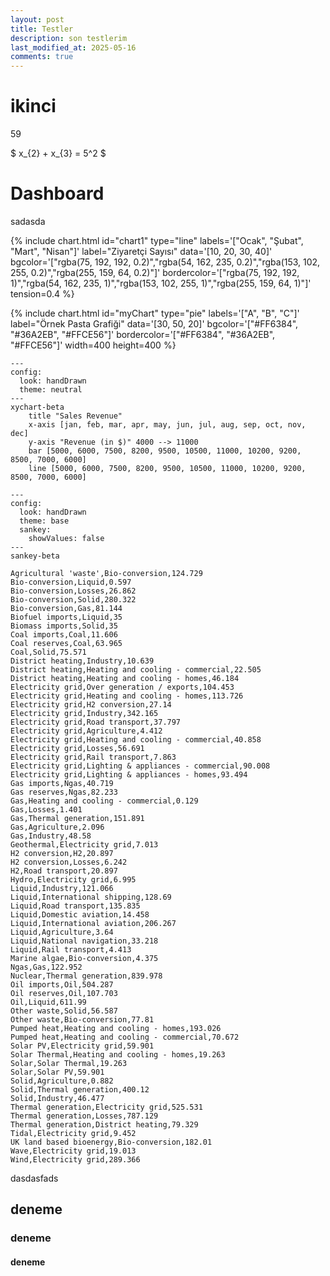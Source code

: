 ```yaml
---
layout: post
title: Testler
description: son testlerim
last_modified_at: 2025-05-16
comments: true
---
```


# ikinci

<span class="countdown">
  <span style="--value:59;" aria-live="polite" aria-label="59">59</span>
</span>

$ x_{2} + x_{3} = 5^2 $


# Dashboard

sadasda

{% include chart.html
   id="chart1"
   type="line"
   labels='["Ocak", "Şubat", "Mart", "Nisan"]'
   label="Ziyaretçi Sayısı"
   data='[10, 20, 30, 40]'
   bgcolor='["rgba(75, 192, 192, 0.2)","rgba(54, 162, 235, 0.2)","rgba(153, 102, 255, 0.2)","rgba(255, 159, 64, 0.2)"]'
   bordercolor='["rgba(75, 192, 192, 1)","rgba(54, 162, 235, 1)","rgba(153, 102, 255, 1)","rgba(255, 159, 64, 1)"]'
   tension=0.4
%}


{% include chart.html
   id="myChart"
   type="pie"
   labels='["A", "B", "C"]'
   label="Örnek Pasta Grafiği"
   data='[30, 50, 20]'
   bgcolor='["#FF6384", "#36A2EB", "#FFCE56"]'
   bordercolor='["#FF6384", "#36A2EB", "#FFCE56"]'
   width=400
   height=400
%}


```mermaid!
---
config:
  look: handDrawn
  theme: neutral
---
xychart-beta
    title "Sales Revenue"
    x-axis [jan, feb, mar, apr, may, jun, jul, aug, sep, oct, nov, dec]
    y-axis "Revenue (in $)" 4000 --> 11000
    bar [5000, 6000, 7500, 8200, 9500, 10500, 11000, 10200, 9200, 8500, 7000, 6000]
    line [5000, 6000, 7500, 8200, 9500, 10500, 11000, 10200, 9200, 8500, 7000, 6000]
```

```mermaid!
---
config:
  look: handDrawn
  theme: base
  sankey:
    showValues: false
---
sankey-beta

Agricultural 'waste',Bio-conversion,124.729
Bio-conversion,Liquid,0.597
Bio-conversion,Losses,26.862
Bio-conversion,Solid,280.322
Bio-conversion,Gas,81.144
Biofuel imports,Liquid,35
Biomass imports,Solid,35
Coal imports,Coal,11.606
Coal reserves,Coal,63.965
Coal,Solid,75.571
District heating,Industry,10.639
District heating,Heating and cooling - commercial,22.505
District heating,Heating and cooling - homes,46.184
Electricity grid,Over generation / exports,104.453
Electricity grid,Heating and cooling - homes,113.726
Electricity grid,H2 conversion,27.14
Electricity grid,Industry,342.165
Electricity grid,Road transport,37.797
Electricity grid,Agriculture,4.412
Electricity grid,Heating and cooling - commercial,40.858
Electricity grid,Losses,56.691
Electricity grid,Rail transport,7.863
Electricity grid,Lighting & appliances - commercial,90.008
Electricity grid,Lighting & appliances - homes,93.494
Gas imports,Ngas,40.719
Gas reserves,Ngas,82.233
Gas,Heating and cooling - commercial,0.129
Gas,Losses,1.401
Gas,Thermal generation,151.891
Gas,Agriculture,2.096
Gas,Industry,48.58
Geothermal,Electricity grid,7.013
H2 conversion,H2,20.897
H2 conversion,Losses,6.242
H2,Road transport,20.897
Hydro,Electricity grid,6.995
Liquid,Industry,121.066
Liquid,International shipping,128.69
Liquid,Road transport,135.835
Liquid,Domestic aviation,14.458
Liquid,International aviation,206.267
Liquid,Agriculture,3.64
Liquid,National navigation,33.218
Liquid,Rail transport,4.413
Marine algae,Bio-conversion,4.375
Ngas,Gas,122.952
Nuclear,Thermal generation,839.978
Oil imports,Oil,504.287
Oil reserves,Oil,107.703
Oil,Liquid,611.99
Other waste,Solid,56.587
Other waste,Bio-conversion,77.81
Pumped heat,Heating and cooling - homes,193.026
Pumped heat,Heating and cooling - commercial,70.672
Solar PV,Electricity grid,59.901
Solar Thermal,Heating and cooling - homes,19.263
Solar,Solar Thermal,19.263
Solar,Solar PV,59.901
Solid,Agriculture,0.882
Solid,Thermal generation,400.12
Solid,Industry,46.477
Thermal generation,Electricity grid,525.531
Thermal generation,Losses,787.129
Thermal generation,District heating,79.329
Tidal,Electricity grid,9.452
UK land based bioenergy,Bio-conversion,182.01
Wave,Electricity grid,19.013
Wind,Electricity grid,289.366
```


dasdasfads

## deneme

### deneme

#### deneme